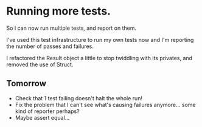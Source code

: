 # Running more tests.

So I can now run multiple tests, and report on them.

I've used this test infrastructure to run my own tests now and I'm
reporting the number of passes and failures.

I refactored the Result object a little to stop twiddling with its privates, and
removed the use of Struct.

## Tomorrow

* Check that 1 test failing doesn't halt the whole run!
* Fix the problem that I can't see what's causing failures anymore... some kind
  of reporter perhaps?
* Maybe assert equal...
